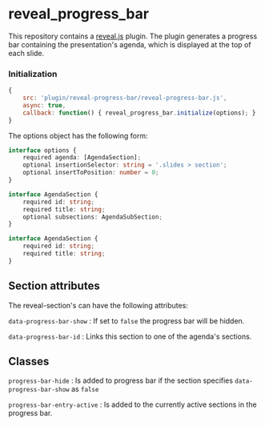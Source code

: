 # reveal_progress_bar

This repository contains a [reveal.js](https://revealjs.com/) plugin.
The plugin generates a progress bar containing the presentation's agenda, which is displayed at the top of each slide.

### Initialization

```javascript
{
    src: 'plugin/reveal-progress-bar/reveal-progress-bar.js',
    async: true,
    callback: function() { reveal_progress_bar.initialize(options); }
}
```

The options object has the following form:

```typescript
interface options {
    required agenda: [AgendaSection];
    optional insertionSelector: string = '.slides > section';
    optional insertToPosition: number = 0;
}

interface AgendaSection {
    required id: string;
    required title: string;
    optional subsections: AgendaSubSection;
}

interface AgendaSection {
    required id: string;
    required title: string;
}
```

## Section attributes
The reveal-section's can have the following attributes:

`data-progress-bar-show` : If set to `false` the progress bar will be hidden.

`data-progress-bar-id` : Links this section to one of the agenda's sections.

## Classes

`progress-bar-hide` : Is added to progress bar if the section specifies `data-progress-bar-show` as `false`

`progress-bar-entry-active` : Is added to the currently active sections in the progress bar.